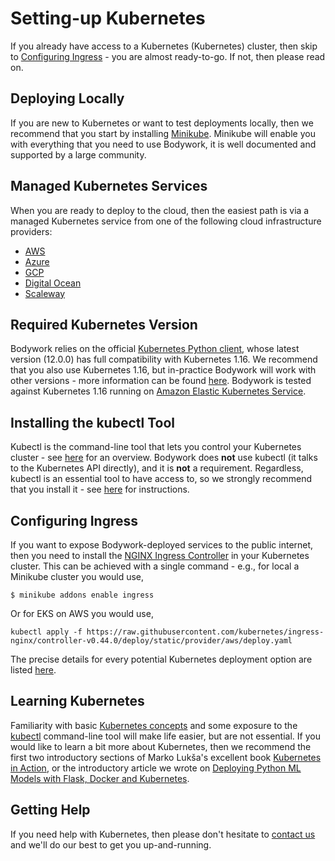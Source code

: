 # Setting-up Kubernetes

If you already have access to a Kubernetes (Kubernetes) cluster, then skip to [Configuring Ingress](#configuring-ingress) - you are almost ready-to-go. If not, then please read on.

## Deploying Locally

If you are new to Kubernetes or want to test deployments locally, then we recommend that you start by installing [Minikube](https://minikube.sigs.Kubernetes.io/docs/). Minikube will enable you with everything that you need to use Bodywork, it is well documented and supported by a large community.

## Managed Kubernetes Services

When you are ready to deploy to the cloud, then the easiest path is via a managed Kubernetes service from one of the following cloud infrastructure providers:

- [AWS](https://aws.amazon.com/eks)
- [Azure](https://docs.microsoft.com/en-us/azure/aks/)
- [GCP](https://cloud.google.com/kubernetes-engine/)
- [Digital Ocean](https://www.digitalocean.com/products/kubernetes/)
- [Scaleway](https://www.scaleway.com/en/kubernetes-kapsule/)

## Required Kubernetes Version

Bodywork relies on the official [Kubernetes Python client](https://github.com/kubernetes-client/python), whose latest version (12.0.0) has full compatibility with Kubernetes 1.16. We recommend that you also use Kubernetes 1.16, but in-practice Bodywork will work with other versions - more information can be found [here](https://github.com/kubernetes-client/python#compatibility). Bodywork is tested against Kubernetes 1.16 running on [Amazon Elastic Kubernetes Service](https://aws.amazon.com/eks/).

## Installing the kubectl Tool

Kubectl is the command-line tool that lets you control your Kubernetes cluster - see [here](https://kubernetes.io/docs/reference/kubectl/overview/) for an overview. Bodywork does **not** use kubectl (it talks to the Kubernetes API directly), and it is **not** a requirement. Regardless, kubectl is an essential tool to have access to, so we strongly recommend that you install it - see [here](https://kubernetes.io/docs/tasks/tools/) for instructions.

## Configuring Ingress

If you want to expose Bodywork-deployed services to the public internet, then you need to install the [NGINX Ingress Controller](https://kubernetes.github.io/ingress-nginx/) in your Kubernetes cluster. This can be achieved with a single command - e.g., for local a Minikube cluster you would use,

```shell
$ minikube addons enable ingress
```

Or for EKS on AWS you would use,

```shell
kubectl apply -f https://raw.githubusercontent.com/kubernetes/ingress-nginx/controller-v0.44.0/deploy/static/provider/aws/deploy.yaml
```

The precise details for every potential Kubernetes deployment option are listed [here](https://kubernetes.github.io/ingress-nginx/deploy/#minikube).

## Learning Kubernetes

Familiarity with basic [Kubernetes concepts](https://kubernetes.io/docs/concepts/) and some exposure to the [kubectl](#installing-the-kubectl-tool) command-line tool will make life easier, but are not essential. If you would like to learn a bit more about Kubernetes, then we recommend the first two introductory sections of Marko Lukša's excellent book [Kubernetes in Action](https://www.manning.com/books/kubernetes-in-action?query=kubernetes), or the introductory article we wrote on [Deploying Python ML Models with Flask, Docker and Kubernetes](https://alexioannides.com/2019/01/10/deploying-python-ml-models-with-flask-docker-and-kubernetes/).

## Getting Help

If you need help with Kubernetes, then please don't hesitate to [contact us](https://github.com/bodywork-ml/bodywork-core/discussions) and we'll do our best to get you up-and-running.
